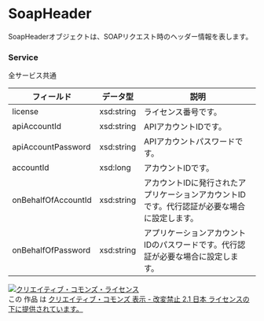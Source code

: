 # SoapHeader
SoapHeaderオブジェクトは、SOAPリクエスト時のヘッダー情報を表します。
### Service
全サービス共通

| フィールド | データ型 | 説明 | 
|---|---|---|
| license| xsd:string| ライセンス番号です。 |
| apiAccountId| xsd:string| APIアカウントIDです。 |
| apiAccountPassword| xsd:string| APIアカウントパスワードです。 |
| accountId| xsd:long| アカウントIDです。 |
| onBehalfOfAccountId| xsd:string| アカウントIDに発行されたアプリケーションアカウントIDです。代行認証が必要な場合に設定します。 |
| onBehalfOfPassword| xsd:string| アプリケーションアカウントIDのパスワードです。代行認証が必要な場合に設定します。 |
<a rel="license" href="http://creativecommons.org/licenses/by-nd/2.1/jp/"><img alt="クリエイティブ・コモンズ・ライセンス" style="border-width:0" src="https://i.creativecommons.org/l/by-nd/2.1/jp/88x31.png" /></a><br />この 作品 は <a rel="license" href="http://creativecommons.org/licenses/by-nd/2.1/jp/">クリエイティブ・コモンズ 表示 - 改変禁止 2.1 日本 ライセンスの下に提供されています。</a>
